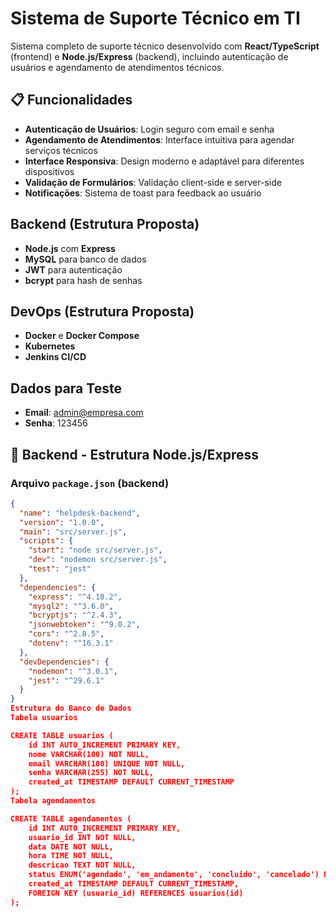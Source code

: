 # Sistema de Suporte Técnico em TI

Sistema completo de suporte técnico desenvolvido com **React/TypeScript** (frontend) e **Node.js/Express** (backend), incluindo autenticação de usuários e agendamento de atendimentos técnicos.

## 📋 Funcionalidades

- **Autenticação de Usuários**: Login seguro com email e senha
- **Agendamento de Atendimentos**: Interface intuitiva para agendar serviços técnicos
- **Interface Responsiva**: Design moderno e adaptável para diferentes dispositivos
- **Validação de Formulários**: Validação client-side e server-side
- **Notificações**: Sistema de toast para feedback ao usuário

## Backend (Estrutura Proposta)

- **Node.js** com **Express**
- **MySQL** para banco de dados
- **JWT** para autenticação
- **bcrypt** para hash de senhas

## DevOps (Estrutura Proposta)

- **Docker** e **Docker Compose**
- **Kubernetes**
- **Jenkins CI/CD**

## Dados para Teste

- **Email**: admin@empresa.com
- **Senha**: 123456

## 🐳 Backend - Estrutura Node.js/Express

### Arquivo `package.json` (backend)

```json
{
  "name": "helpdesk-backend",
  "version": "1.0.0",
  "main": "src/server.js",
  "scripts": {
    "start": "node src/server.js",
    "dev": "nodemon src/server.js",
    "test": "jest"
  },
  "dependencies": {
    "express": "^4.18.2",
    "mysql2": "^3.6.0",
    "bcryptjs": "^2.4.3",
    "jsonwebtoken": "^9.0.2",
    "cors": "^2.8.5",
    "dotenv": "^16.3.1"
  },
  "devDependencies": {
    "nodemon": "^3.0.1",
    "jest": "^29.6.1"
  }
}
Estrutura do Banco de Dados
Tabela usuarios

CREATE TABLE usuarios (
    id INT AUTO_INCREMENT PRIMARY KEY,
    nome VARCHAR(100) NOT NULL,
    email VARCHAR(100) UNIQUE NOT NULL,
    senha VARCHAR(255) NOT NULL,
    created_at TIMESTAMP DEFAULT CURRENT_TIMESTAMP
);
Tabela agendamentos

CREATE TABLE agendamentos (
    id INT AUTO_INCREMENT PRIMARY KEY,
    usuario_id INT NOT NULL,
    data DATE NOT NULL,
    hora TIME NOT NULL,
    descricao TEXT NOT NULL,
    status ENUM('agendado', 'em_andamento', 'concluido', 'cancelado') DEFAULT 'agendado',
    created_at TIMESTAMP DEFAULT CURRENT_TIMESTAMP,
    FOREIGN KEY (usuario_id) REFERENCES usuarios(id)
);
